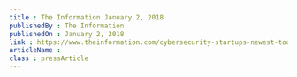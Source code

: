 ```yaml
---
title : The Information January 2, 2018
publishedBy : The Information
publishedOn : January 2, 2018
link : https://www.theinformation.com/cybersecurity-startups-newest-tool-blockchain
articleName : 
class : pressArticle
---
```

